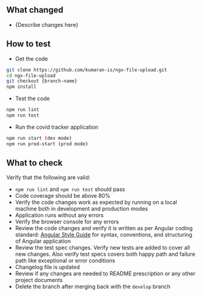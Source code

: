 ## What changed

- {Describe changes here}

## How to test

- Get the code

```bash
git clone https://github.com/kumaran-is/ngx-file-upload.git
cd ngx-file-upload
git checkout {branch-name}
npm install
```

- Test the code

```bash
npm run lint
npm run test
```

- Run the covid tracker application

```bash
npm run start (dev mode)
npm run prod-start (prod mode)
```

## What to check

Verify that the following are valid:

- `npm run lint` and `npm run test` should pass
- Code coverage should be above 80%
- Verify the code changes work as expected by running on a local machine both in development and production modes
- Application runs without any errors
- Verify the browser console for any errors
- Review the code changes and verify it is written as per Angular coding standard: [Angular Style Guide](https://angular.io/guide/styleguide) for syntax, conventions, and structuring of Angular application
- Review the test spec changes. Verify new tests are added to cover all new changes. Also verify test specs covers both happy path and failure path like exceptional or error conditions
- Changelog file is updated
- Review if any changes are needed to README prescription or any other project documents
- Delete the branch after merging back with the `develop` branch
